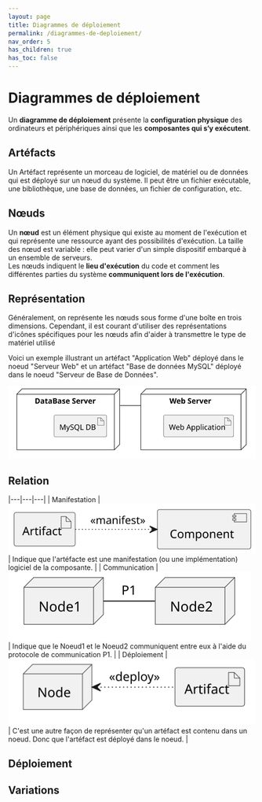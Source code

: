 ```yaml
---
layout: page
title: Diagrammes de déploiement
permalink: /diagrammes-de-deploiement/
nav_order: 5
has_children: true
has_toc: false
---
```



# Diagrammes de déploiement
Un **diagramme de déploiement** présente la **configuration physique** des ordinateurs et
périphériques ainsi que les **composantes qui s‘y exécutent**.

## Artéfacts
Un Artéfact représente un morceau de logiciel, de matériel ou de données qui est déployé sur un nœud du système. Il peut être un fichier exécutable, une bibliothèque, une base de données, un fichier de configuration, etc.


## Nœuds
Un **nœud** est un élément physique qui existe au moment de l'exécution et qui représente une ressource ayant des possibilités d'exécution. La taille des nœud est variable : elle peut varier d'un simple dispositif embarqué à un ensemble de serveurs.  
Les nœuds indiquent le **lieu d'exécution** du code et comment les différentes parties du système **communiquent lors de l'exécution**.  




## Représentation

Généralement, on représente les nœuds sous forme d'une boîte en trois dimensions. Cependant, il est courant d'utiliser des représentations d'icônes spécifiques pour les nœuds afin d'aider à transmettre le type de matériel utilisé

Voici un exemple illustrant un artéfact "Application Web" déployé dans le noeud "Serveur Web" et un artéfact "Base de données MySQL" déployé dans le noeud "Serveur de Base de Données".

![](/out/plant_uml/deploymentRepresentation/deploymentRepresentation.svg)
## Relation 

|---|---|---|
| Manifestation | ![](/out/plant_uml/manifestationRelationshipExample/manifestationRelationshipExample.svg) | Indique que l'artéfacte est une manifestation (ou une implémentation) logiciel de la composante. |
| Communication | ![](/out/plant_uml/communicationRelationExample/communicationRelationExample.svg) | Indique que le Noeud1 et le Noeud2 communiquent entre eux à l'aide du protocole de communication P1. |
| Déploiement | ![](/out/plant_uml/deployRelationExample/deployRelationExample.svg) | C'est une autre façon de représenter qu'un artéfact est contenu dans un noeud. Donc que l'artéfact est déployé dans le noeud. |

## Déploiement

## Variations
